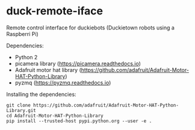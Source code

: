 # duck-remote-iface
Remote control interface for duckiebots (Duckietown robots using a Raspberri Pi)

Dependencies:
- Python 2
- picamera library (https://picamera.readthedocs.io)
- Adafruit motor hat library (https://github.com/adafruit/Adafruit-Motor-HAT-Python-Library)
- pyzmq (https://pyzmq.readthedocs.io)

Installing the dependencies:
```
git clone https://github.com/adafruit/Adafruit-Motor-HAT-Python-Library.git
cd Adafruit-Motor-HAT-Python-Library
pip install --trusted-host pypi.python.org --user -e .
```
